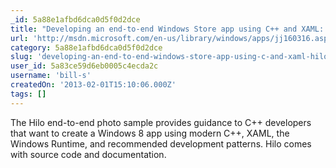 ```yaml
---
_id: 5a88e1afbd6dca0d5f0d2dce
title: "Developing an end-to-end Windows Store app using C++ and XAML: Hilo (Windows)"
url: 'http://msdn.microsoft.com/en-us/library/windows/apps/jj160316.aspx'
category: 5a88e1afbd6dca0d5f0d2dce
slug: 'developing-an-end-to-end-windows-store-app-using-c-and-xaml-hilo-windows'
user_id: 5a83ce59d6eb0005c4ecda2c
username: 'bill-s'
createdOn: '2013-02-01T15:10:06.000Z'
tags: []
---
```


The Hilo end-to-end photo sample provides guidance to C++ developers that want to create a Windows 8 app using modern C++, XAML, the Windows Runtime, and recommended development patterns. Hilo comes with source code and documentation.
